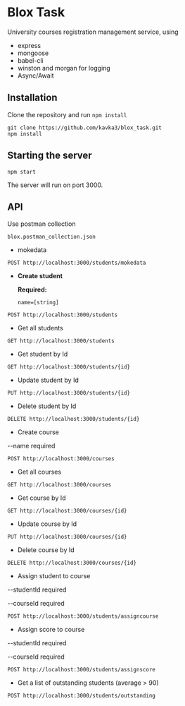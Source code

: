# Blox Task

University courses registration management service, using

+ express
+ mongoose
+ babel-cli
+ winston and morgan for logging
+ Async/Await

## Installation

Clone the repository and run `npm install`

```
git clone https://github.com/kavka3/blox_task.git
npm install
```

## Starting the server

```
npm start
```

The server will run on port 3000.

## API

Use postman collection

```
blox.postman_collection.json
```

+ mokedata
```
POST http://localhost:3000/students/mokedata
```
*  **Create student**

   **Required:**
   
   `name=[string]`
```
POST http://localhost:3000/students
```

+ Get all students
```
GET http://localhost:3000/students
```

+ Get student by Id
```
GET http://localhost:3000/students/{id}
```

+ Update student by Id
```
PUT http://localhost:3000/students/{id}
```

+ Delete student by Id
```
DELETE http://localhost:3000/students/{id}
```

+ Create course

--name required
```
POST http://localhost:3000/courses
```

+ Get all courses
```
GET http://localhost:3000/courses
```

+ Get course by Id
```
GET http://localhost:3000/courses/{id}
```

+ Update course by Id
```
PUT http://localhost:3000/courses/{id}
```

+ Delete course by Id
```
DELETE http://localhost:3000/courses/{id}
```

+ Assign student to course

--studentId required

--courseId required
```
POST http://localhost:3000/students/assigncourse
```

+ Assign score to course

--studentId required

--courseId required
```
POST http://localhost:3000/students/assignscore
```

+ Get a list of outstanding students (average > 90)
```
POST http://localhost:3000/students/outstanding
```

